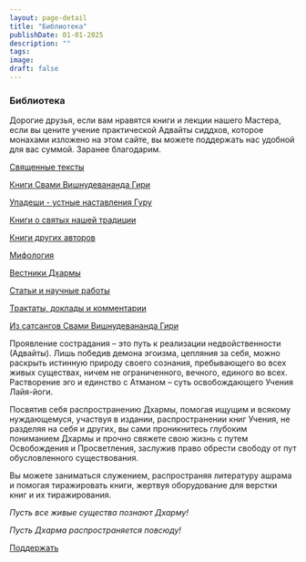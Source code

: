 ```yaml
---
layout: page-detail
title: "Библиотека"
publishDate: 01-01-2025
description: ""
tags:
image:
draft: false
---
```


### Библиотека

 Дорогие друзья, если вам нравятся книги и лекции нашего Мастера, если вы цените учение практической Адвайты сиддхов, которое монахами изложено на этом сайте, вы можете поддержать нас удобной для вас суммой. Заранее благодарим.

[Священные тексты](/library/svyashchennye-teksty/) 

[Книги Свами Вишнудевананда Гири](/library/knigi-svami-vishnudevananda-giri/) 

[Упадеши - устные наставления Гуру](/library/upadeshi-ustnye-nastavleniya-guru/) 

[Книги о святых нашей традиции](/library/knigi/) 

[Книги других авторов](/library/knigi-drugikh-avtorov/) 

[Мифология](/library/mifologiya/) 

[Вестники Дхармы](/library/vestniki-dkharmy/) 

[Статьи и научные работы](/library/stati-i-nauchnye-raboty/) 

[Трактаты, доклады и комментарии](/library/traktaty-doklady-i-kommentarii/) 

[Из сатсангов Свами Вишнудевананда Гири](/library/iz-satsangov-svami-vishnudevananda-giri/) 

 Проявление сострадания – это путь к реализации недвойственности (Адвайты). Лишь победив демона эгоизма, цепляния за себя, можно раскрыть истинную природу своего сознания, пребывающего во всех живых существах, ничем не ограниченного, вечного, единого во всех. Растворение эго и единство с Атманом – суть освобождающего Учения Лайя-йоги.

 Посвятив себя распространению Дхармы, помогая ищущим и всякому нуждающемуся, участвуя в издании, распространении книг Учения, не разделяя на себя и других, вы сами проникнитесь глубоким пониманием Дхармы и прочно свяжете свою жизнь с путем Освобождения и Просветления, заслужив право обрести свободу от пут обусловленного существования.

 Вы можете заниматься служением, распространяя литературу ашрама и помогая тиражировать книги, жертвуя оборудование для верстки книг и их тиражирования.

_Пусть все живые существа познают Дхарму!_ 

_Пусть Дхарма распространяется повсюду!_ 

[Поддержать](/1429) 
